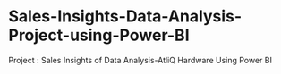 # Sales-Insights-Data-Analysis-Project-using-Power-BI
Project : Sales Insights of Data Analysis-AtliQ Hardware Using Power BI
